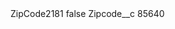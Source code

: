 <?xml version="1.0" encoding="UTF-8"?>
<CustomMetadata xmlns="http://soap.sforce.com/2006/04/metadata" xmlns:xsi="http://www.w3.org/2001/XMLSchema-instance" xmlns:xsd="http://www.w3.org/2001/XMLSchema">
    <label>ZipCode2181</label>
    <protected>false</protected>
    <values>
        <field>Zipcode__c</field>
        <value xsi:type="xsd:string">85640</value>
    </values>
</CustomMetadata>
